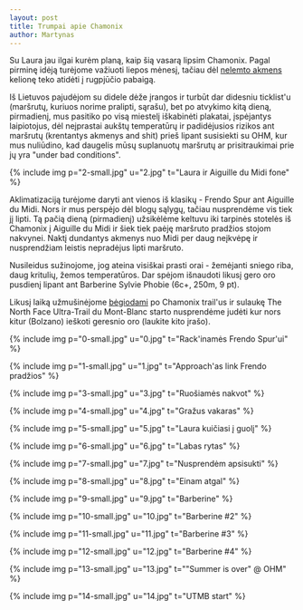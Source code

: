 ```yaml
---
layout: post
title: Trumpai apie Chamonix
author: Martynas
---
```


Su Laura jau ilgai kurėm planą, kaip šią vasarą lipsim Chamonix. Pagal pirminę idėją turėjome važiuoti liepos mėnesį, tačiau dėl [nelemto akmens](http://vagabonds.lambda.lt/2012/06/27/love-my-dogz.html) kelionę teko atidėti į rugpjūčio pabaigą.

Iš Lietuvos pajudėjom su didele dėže įrangos ir turbūt dar didesniu ticklist'u (maršrutų, kuriuos norime pralipti, sąrašu), bet po atvykimo kitą dieną, pirmadienį, mus pasitiko po visą miestelį iškabinėti plakatai, įspėjantys laipiotojus, dėl neįprastai aukštų temperatūrų ir padidėjusios rizikos ant maršrutų (krentantys akmenys and shit) prieš lipant susisiekti su OHM, kur mus nuliūdino, kad daugelis mūsų suplanuotų maršrutų ar prisitraukimai prie jų yra "under bad conditions".

{% include img p="2-small.jpg" u="2.jpg" t="Laura ir Aiguille du Midi fone" %}
<!--break-->

Aklimatizaciją turėjome daryti ant vienos iš klasikų - Frendo Spur ant Aiguille du Midi. Nors ir mus perspėjo dėl blogų sąlygų, tačiau nusprendėme vis tiek jį lipti. Tą pačią dieną (pirmadienį) užsikėlėme keltuvu iki tarpinės stotelės iš Chamonix į Aiguille du Midi ir šiek tiek paėję maršruto pradžios stojom nakvynei. Naktį dundantys akmenys nuo Midi per daug neįkvėpę ir nusprendžiam leistis nepradėjus lipti maršruto.

Nusileidus sužinojome, jog ateina visiškai prasti orai - žemėjanti sniego riba, daug kritulių, žemos temperatūros. Dar spėjom išnaudoti likusį gero oro pusdienį lipant ant Barberine Sylvie Phobie (6c+, 250m, 9 pt).

Likusį laiką užmušinėjome [bėgi](http://www.movescount.com/members/LauraLT)[odami](http://www.movescount.com/members/martynas) po Chamonix trail'us ir sulaukę The North Face Ultra-Trail du Mont-Blanc starto nusprendėme judėti kur nors kitur (Bolzano) ieškoti geresnio oro (laukite kito įrašo).

{% include img p="0-small.jpg" u="0.jpg" t="Rack'inamės Frendo Spur'ui" %}

{% include img p="1-small.jpg" u="1.jpg" t="Approach'as link Frendo pradžios" %}

{% include img p="3-small.jpg" u="3.jpg" t="Ruošiamės nakvot" %}

{% include img p="4-small.jpg" u="4.jpg" t="Gražus vakaras" %}

{% include img p="5-small.jpg" u="5.jpg" t="Laura kuičiasi į guolį" %}

{% include img p="6-small.jpg" u="6.jpg" t="Labas rytas" %}

{% include img p="7-small.jpg" u="7.jpg" t="Nusprendėm apsisukti" %}

{% include img p="8-small.jpg" u="8.jpg" t="Einam atgal" %}

{% include img p="9-small.jpg" u="9.jpg" t="Barberine" %}

{% include img p="10-small.jpg" u="10.jpg" t="Barberine #2" %}

{% include img p="11-small.jpg" u="11.jpg" t="Barberine #3" %}

{% include img p="12-small.jpg" u="12.jpg" t="Barberine #4" %}

{% include img p="13-small.jpg" u="13.jpg" t="\"Summer is over\" @ OHM" %}

{% include img p="14-small.jpg" u="14.jpg" t="UTMB start" %}
